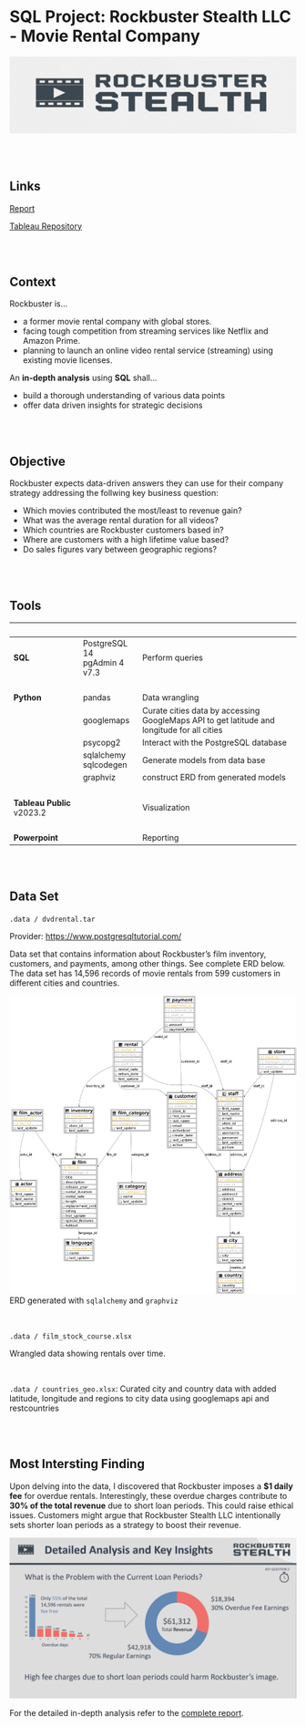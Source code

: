 # SQL Project: Rockbuster Stealth LLC - Movie Rental Company
![Rockbuster logo](images/logo.png "Rockbuster Logo")

<br><br>

## Links

[Report](analysis/Final%20Presentation.pdf)

[Tableau Repository](https://public.tableau.com/authoring/CareerFoundry_DataAnalytics_3_10_PresentingSQLResults/RevenueRentalCountRate#1)

<br><br>

## Context


Rockbuster is...
- a former movie rental company with global stores. 
- facing tough competition from streaming services like Netflix and Amazon Prime. 
- planning to launch an online video rental service (streaming) using existing movie licenses.

An **in-depth analysis** using **SQL** shall...
- build a thorough understanding of various data points
- offer data driven insights for strategic decisions

<br><br>

## Objective

Rockbuster expects data-driven answers they can use for their company strategy addressing the follwing key business question:

- Which movies contributed the most/least to revenue gain?
- What was the average rental duration for all videos?
- Which countries are Rockbuster customers based in?
- Where are customers with a high lifetime value based?
- Do sales figures vary between geographic regions?

<br><br>

## Tools

&nbsp;|&nbsp;|&nbsp;
---|---|---
**SQL** | PostgreSQL 14 <br> pgAdmin 4 v7.3 | Perform queries 
&nbsp;|&nbsp;| &nbsp;
**Python** | pandas | Data wrangling
&nbsp; | googlemaps | Curate cities data by accessing GoogleMaps API to get latitude and longitude for all cities
&nbsp; | psycopg2 | Interact with the PostgreSQL database
&nbsp; | sqlalchemy <br>sqlcodegen | Generate models from data base
&nbsp; | graphviz | construct ERD from generated models
&nbsp;|&nbsp;| &nbsp;
**Tableau Public** v2023.2 |  |Visualization
&nbsp;|&nbsp;| &nbsp;
**Powerpoint** |  |Reporting
<br><br>

## Data Set

`.data / dvdrental.tar`

Provider: https://www.postgresqltutorial.com/

Data set that contains information about Rockbuster’s film inventory, customers, and payments, among other things. See complete ERD below. The data set has 14,596 records of movie rentals from 599 customers in different cities and countries. 

![Entiti relationship diagram](./images/dvdrental_erd.png "Entity Relationship Diagram")
ERD generated with `sqlalchemy` and `graphviz`

<br>

`.data / film_stock_course.xlsx`

Wrangled data showing rentals over time.

<br>

`.data / countries_geo.xlsx`: Curated city and country data with added latitude, longitude and regions to city data using googlemaps api and restcountries




<br><br>

## Most Intersting Finding

Upon delving into the data, I discovered that Rockbuster imposes a **$1 daily fee** for overdue rentals. Interestingly, these overdue charges contribute to **30% of the total revenue** due to short loan periods. This could raise ethical issues. Customers might argue that Rockbuster Stealth LLC intentionally sets shorter loan periods as a strategy to boost their revenue.

![Overdue fees](images/report_excerpt_fees.png)

For the detailed in-depth analysis refer to the [complete report](analysis/Final%20Presentation.pdf).
